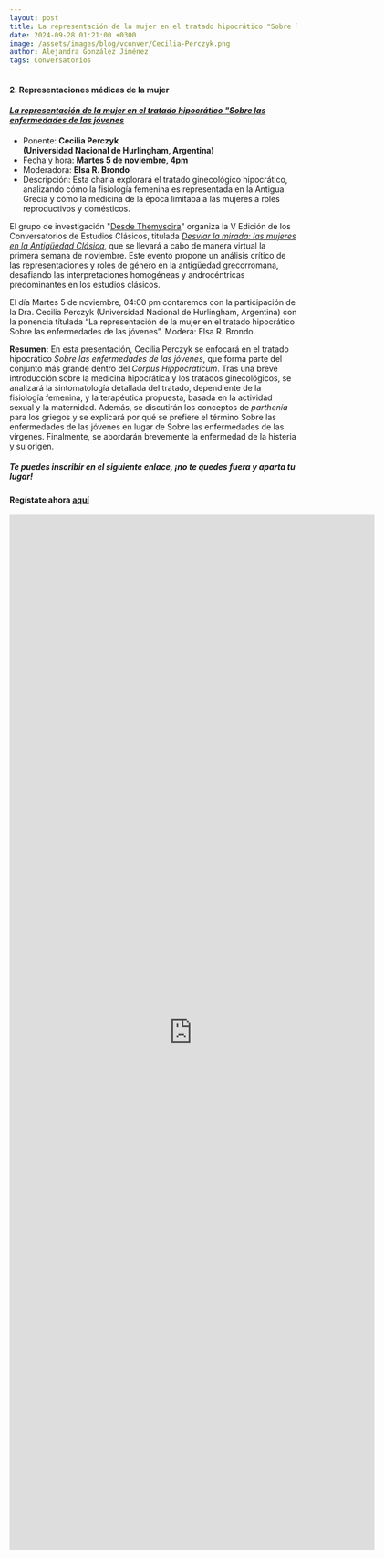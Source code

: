 ```yaml
---
layout: post
title: La representación de la mujer en el tratado hipocrático "Sobre las enfermedades de las jóvenes
date: 2024-09-28 01:21:00 +0300
image: /assets/images/blog/vconver/Cecilia-Perczyk.png
author: Alejandra González Jiménez
tags: Conversatorios
---
```


#### 2. Representaciones médicas de la mujer
#### *<a href="/desdethemyscira.github.io/assets/images/blog/Cecilia-Perczyk.png" target="_blank">La representación de la mujer en el tratado hipocrático "Sobre las enfermedades de las jóvenes</a>*

- Ponente: **Cecilia Perczyk <br> (Universidad Nacional de Hurlingham, Argentina)**
- Fecha y hora: **Martes 5 de noviembre, 4pm**
- Moderadora: **Elsa R. Brondo**
- Descripción: Esta charla explorará el tratado ginecológico hipocrático, analizando cómo la fisiología femenina es representada en la Antigua Grecia y cómo la medicina de la época limitaba a las mujeres a roles reproductivos y domésticos.



El grupo de investigación "[Desde Themyscira](https://desdethemysciraffyl.mx/)" organiza la V Edición de los Conversatorios de Estudios Clásicos, titulada *<a href="/desdethemyscira.github.io/assets/images/blog/Desviar-la-mirada.pdf" target="_blank">Desviar la mirada: las mujeres en la Antigüedad Clásica</a>*, que se llevará a cabo de manera virtual la primera semana de noviembre. Este evento propone un análisis crítico de las representaciones y roles de género en la antigüedad grecorromana, desafiando las interpretaciones homogéneas y androcéntricas predominantes en los estudios clásicos.


El día Martes 5 de noviembre, 04:00 pm contaremos con la participación de la Dra. Cecilia Perczyk (Universidad Nacional de Hurlingham, Argentina) con la ponencia títulada “La representación de la mujer en el tratado hipocrático Sobre las enfermedades de las jóvenes”. Modera: Elsa R. Brondo.

**Resumen:**
En esta presentación, Cecilia Perczyk se enfocará en el tratado hipocrático _Sobre las enfermedades de las jóvenes_, que forma parte del conjunto más grande dentro del _Corpus Hippocraticum_. Tras una breve introducción sobre la medicina hipocrática y los tratados ginecológicos, se analizará la sintomatología detallada del tratado, dependiente de la fisiología femenina, y la terapéutica propuesta, basada en la actividad sexual y la maternidad. Además, se discutirán los conceptos de _parthenía_ para los griegos y se explicará por qué se prefiere el término Sobre las enfermedades de las jóvenes en lugar de Sobre las enfermedades de las vírgenes. Finalmente, se abordarán brevemente la enfermedad de la histeria y su origen.

##### **Te puedes inscribir en el siguiente enlace, ¡no te quedes fuera y aparta tu lugar!**

#### Regístate ahora [aquí](https://forms.gle/8QevoKEmFCATkktA7)

<iframe src="https://docs.google.com/forms/d/e/1FAIpQLSc8zPluCqplV-_EBSLQktSx5j4RE9oX4F7o6Q1cFtz87LS93g/viewform?embedded=true" width="640" height="1812" frameborder="0" marginheight="0" marginwidth="0">Cargando…</iframe>

